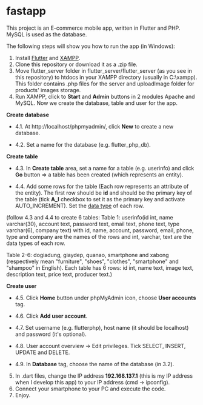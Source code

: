 # fastapp

This project is an E-commerce mobile app, written in Flutter and PHP. MySQL is used as the database.

The following steps will show you how to run the app (in Windows):
1. Install [Flutter](https://flutter.dev/docs/get-started/install) and [XAMPP](https://www.apachefriends.org/download.html).
2. Clone this repository or download it as a .zip file.
3. Move flutter_server folder in flutter_server/flutter_server (as you see in this repository) to htdocs in your XAMPP directory (usually in C:\xampp). This folder contains .php files for the server and uploadImage folder for products' images storage.
4. Run XAMPP, click to **Start** and **Admin** buttons in 2 modules Apache and MySQL. Now we create the database, table and user for the app. 

**Create database**

+ 4.1. At http://localhost/phpmyadmin/, click **New** to create a new database.

+ 4.2. Set a name for the database (e.g. flutter_php_db).

**Create table**

+ 4.3. In **Create table** area, set a name for a table (e.g. userinfo) and click **Go** button => a table has been created (which represents an entity).

+ 4.4. Add some rows for the table (Each row represents an attribute of the entity). The first row should be **id** and should be the primary key of the table (tick **A_I** checkbox to set it as the primary key and activate AUTO_INCREMENT). Set the [data type](https://www.w3schools.com/sql/sql_datatypes.asp) of each row. 

(follow 4.3 and 4.4 to create 6 tables: 
Table 1: userinfo(id int, name varchar(30), account text, password text, email text, phone text, type varchar(6), company text) with id, name, account, password, email, phone, type and company are the names of the rows and int, varchar, text are the data types of each row.

Table 2-6: dogiadung, giaydep, quanao, smartphone and xabong (respectively mean "furniture", "shoes", "clothes", "smartphone" and "shampoo" in English). Each table has 6 rows: id int, name text, image text, description text, price text, producer text.)

**Create user**

+ 4.5. Click **Home** button under phpMyAdmin icon, choose **User accounts** tag.

+ 4.6. Click **Add user account**.

+ 4.7. Set username (e.g. flutterphp), host name (it should be localhost) and password (it's optional).

+ 4.8. User account overview -> Edit privileges. Tick SELECT, INSERT, UPDATE and DELETE.

+ 4.9. In **Database** tag, choose the name of the database (in 3.2).

5. In .dart files, change the IP address **192.168.137.1** (this is my IP address when I develop this app) to your IP address (cmd -> ipconfig).
6. Connect your smartphone to your PC and execute the code.
7. Enjoy.
